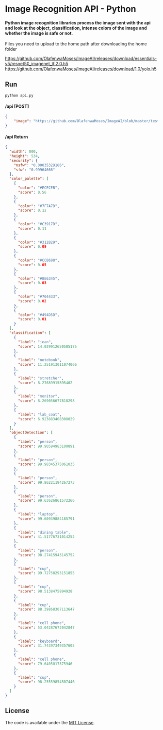 # Image Recognition API - Python
#### Python image recognition libraries process the image sent with the api and look at the object, classification, intense colors of the image and whether the image is safe or not.
 
Files you need to upload to the home path after downloading the home folder

https://github.com/OlafenwaMoses/ImageAI/releases/download/essentials-v5/resnet50_imagenet_tf.2.0.h5
https://github.com/OlafenwaMoses/ImageAI/releases/download/1.0/yolo.h5
 
## Run

```
python api.py
```
 
#### /api [POST]
```json
{
	"image": "https://github.com/OlafenwaMoses/ImageAI/blob/master/test-images/11.jpg?raw=true"
}
```
#### /api Return
 
```json
{
  "width": 800,
  "height": 534,
  "security": {
    "nsfw": "0.00035329186",
    "sfw": "0.99964666"
  },
  "color_palette": [
    {
      "color": "#ECECEB",
      "score": 0.56
    },
    {
      "color": "#7F7A7D",
      "score": 0.12
    },
    {
      "color": "#C3917D",
      "score": 0.11
    },
    {
      "color": "#312B29",
      "score": 0.09
    },
    {
      "color": "#CCB698",
      "score": 0.05
    },
    {
      "color": "#8E6345",
      "score": 0.03
    },
    {
      "color": "#704433",
      "score": 0.02
    },
    {
      "color": "#494D5D",
      "score": 0.01
    }
  ],
  "classification": [
    {
      "label": "jean",
      "score": 14.029912650585175
    },
    {
      "label": "notebook",
      "score": 11.251913011074066
    },
    {
      "label": "stretcher",
      "score": 8.27689915895462
    },
    {
      "label": "monitor",
      "score": 8.269056677818298
    },
    {
      "label": "lab_coat",
      "score": 6.923883408308029
    }
  ],
  "objectDetection": [
    {
      "label": "person",
      "score": 99.90594983100891
    },
    {
      "label": "person",
      "score": 99.98345375061035
    },
    {
      "label": "person",
      "score": 99.86221194267273
    },
    {
      "label": "person",
      "score": 99.63626861572266
    },
    {
      "label": "laptop",
      "score": 99.60939884185791
    },
    {
      "label": "dining table",
      "score": 41.51776731014252
    },
    {
      "label": "person",
      "score": 98.27415943145752
    },
    {
      "label": "cup",
      "score": 99.72758293151855
    },
    {
      "label": "cup",
      "score": 98.5138475894928
    },
    {
      "label": "cup",
      "score": 88.39868307113647
    },
    {
      "label": "cell phone",
      "score": 53.04287672042847
    },
    {
      "label": "keyboard",
      "score": 31.74397349357605
    },
    {
      "label": "cell phone",
      "score": 79.6405017375946
    },
    {
      "label": "cup",
      "score": 98.25559854507446
    }
  ]
}
```

## License

The code is available under the [MIT License](https://github.com/brankopoledic/Image-Recognition-API-Python/blob/main/LICENSE).

